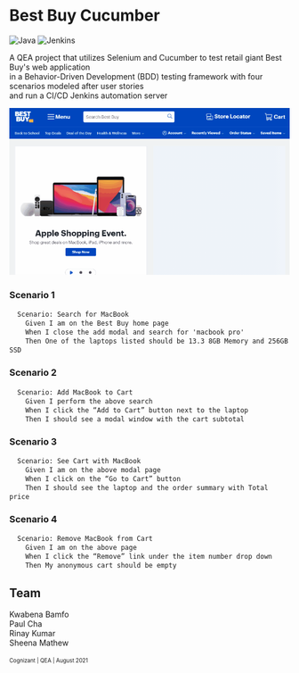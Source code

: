 # Best Buy Cucumber
![Java](https://img.shields.io/badge/java-%23ED8B00.svg?style=for-the-badge&logo=java&logoColor=white)
![Jenkins](https://img.shields.io/badge/jenkins-%232C5263.svg?style=for-the-badge&logo=jenkins&logoColor=white)

A QEA project that utilizes Selenium and Cucumber to test retail giant Best Buy's web application  
in a Behavior-Driven Development (BDD) testing framework with four scenarios modeled after user stories  
and run a CI/CD Jenkins automation server

![Demo](img/demo.gif)

### Scenario 1
```gherkin
  Scenario: Search for MacBook
    Given I am on the Best Buy home page
    When I close the add modal and search for 'macbook pro'
    Then One of the laptops listed should be 13.3 8GB Memory and 256GB SSD
```

### Scenario 2
```gherkin
  Scenario: Add MacBook to Cart
    Given I perform the above search
    When I click the “Add to Cart” button next to the laptop
    Then I should see a modal window with the cart subtotal
```

### Scenario 3
```gherkin
  Scenario: See Cart with MacBook
    Given I am on the above modal page
    When I click on the “Go to Cart” button
    Then I should see the laptop and the order summary with Total price
```

### Scenario 4
```gherkin
  Scenario: Remove MacBook from Cart
    Given I am on the above page
    When I click the “Remove” link under the item number drop down
    Then My anonymous cart should be empty
```

## Team
Kwabena Bamfo  
Paul Cha  
Rinay Kumar  
Sheena Mathew

<sub><sup>Cognizant | QEA | August 2021</sup></sub>